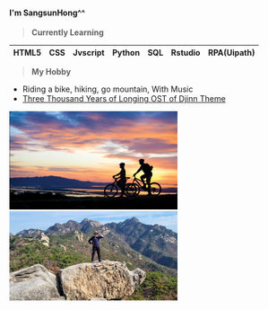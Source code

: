 #### I'm SangsunHong^^

> **Currently Learning**

| HTML5 | CSS  | Jvscript | Python | SQL  | Rstudio | RPA(Uipath) |
| ----- | ---- | -------- | ------ | ---- | ------- | ----------- |

> **My Hobby**

- Riding a bike, hiking, go mountain, With Music
- [Three Thousand Years of Longing OST of Djinn Theme](https://youtu.be/GKq298nzvR0)
<img src="./images/cycle(600-350).png" alt="cycle(300-175).png" style="zoom: 50%;" />
<img src="./images/mountain(600-317).png" alt="mountain(300-159).png" style="zoom: 50%;" />